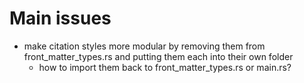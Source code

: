 # Main issues
- make citation styles more modular by removing them from front_matter_types.rs and putting them each into their own folder
  - how to import them back to front_matter_types.rs or main.rs?